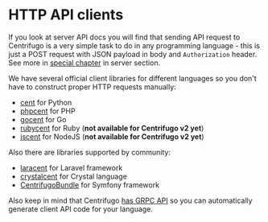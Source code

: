 # HTTP API clients

If you look at server API docs you will find that sending API request to Centrifugo is a very simple task to do in any programming language - this is just a POST request with JSON payload in body and `Authorization` header. See more in [special chapter](../server/http_api.md) in server section.

We have several official client libraries for different languages so you don't have to construct proper HTTP requests manually:

* [cent](https://github.com/centrifugal/cent) for Python
* [phpcent](https://github.com/centrifugal/phpcent) for PHP
* [gocent](https://github.com/centrifugal/gocent) for Go
* [rubycent](https://github.com/centrifugal/rubycent) for Ruby (**not available for Centrifugo v2 yet**)
* [jscent](https://github.com/centrifugal/jscent) for NodeJS (**not available for Centrifugo v2 yet**)

Also there are libraries supported by community:

* [laracent](https://github.com/AlexHnydiuk/laracent) for Laravel framework
* [crystalcent](https://github.com/devops-israel/crystalcent) for Crystal language
* [CentrifugoBundle](https://github.com/fre5h/CentrifugoBundle) for Symfony framework

Also keep in mind that Centrifugo [has GRPC API](../server/grpc_api.md) so you can automatically generate client API code for your language.

